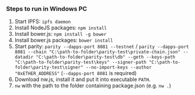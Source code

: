 
### Steps to run in Windows PC

1. Start IPFS: `ipfs daemon`
2. Install NodeJS packages:  `npm install`
3. Install bower.js: `npm install -g bower`
4. Install bower.js packages:  `bower install`
5. Start parity: `parity --dapps-port 8081 --testnet` / `parity --dapps-port 8081 --chain "C:\path-to-folder\parity-test\private-chain.json" --datadir "C:\path-to-folder\parity-test\db" --geth --keys-path "C:\path-to-folder\parity-test\keys" --signer-path "C:\path-to-folder\parity-test\signer" --no-import-keys --author "0xETHER_ADDRESS"` (`--dapps-port 8081` is required)
6. Download nw.js, install it and put it into executable `PATH`.
7. `nw` with the path to the folder containing package.json (e.g. `nw .`)



